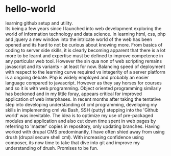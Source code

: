 # hello-world
learning github setup and utility.<br />
Its being a few years since I launched into web development exploring the world of information technology and data science. In learning html, css, php and jquery a new window into the intricate world of the web has been opened and its hard to not be curious about knowing more. From basics of coding to server side skills, it is clearly becoming apparent that there is a lot more to be learnt and expertise must be defined to improve competence in any particular web tool. However the sin qua non of web scripting remains javascript and its variants - at least for now. Balancing speed of deployment with respect to the learning curve required vs integerity of a server platform is a ongoing debate. Php is widely employed and probably an easier language compared to javascript. However as they say horses for courses and so it is with web programming. Object oriented programming similarly has beckoned and in my little foray, appears critical for improved application of web interphases. In recent months after taking the tentative step into developing understanding of cml programming, developing my skills in implementing cml via Bash, SSH (putty) stepping into the 'Github world' was inevitable. The idea is to optimize my use of pre-packaged modules and application and also cut down time spent in web pages by referring to 'master' copies in repository, only updating branches. Having worked with drupal CMS predominantly, I have often shied away from using drush (drupal secure shell cml). With increasing confidence using composer, its now time to take that dive into git and improve my understanding of drush. Promises to be fun.
